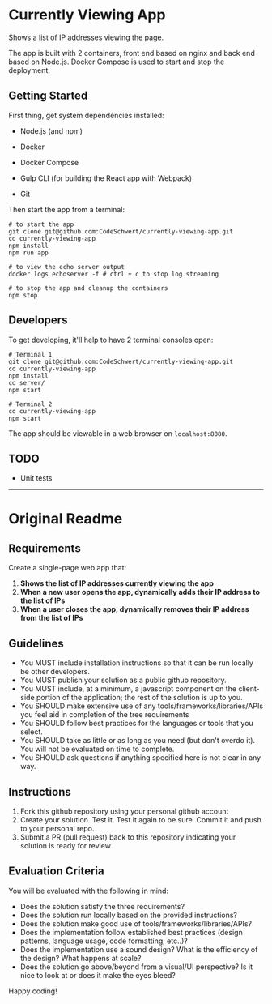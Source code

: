 # Currently Viewing App

Shows a list of IP addresses viewing the page.

The app is built with 2 containers, front end based on nginx and back end based on Node.js. Docker Compose is used to start and stop the deployment. 

## Getting Started

First thing, get system dependencies installed:

- Node.js (and npm)

- Docker

- Docker Compose

- Gulp CLI (for building the React app with Webpack)

- Git

Then start the app from a terminal:

```shell
# to start the app
git clone git@github.com:CodeSchwert/currently-viewing-app.git
cd currently-viewing-app
npm install
npm run app

# to view the echo server output
docker logs echoserver -f # ctrl + c to stop log streaming

# to stop the app and cleanup the containers
npm stop
```

## Developers

To get developing, it'll help to have 2 terminal consoles open:

```shell
# Terminal 1
git clone git@github.com:CodeSchwert/currently-viewing-app.git
cd currently-viewing-app
npm install
cd server/
npm start

# Terminal 2
cd currently-viewing-app
npm start
```

The app should be viewable in a web browser on `localhost:8080`.

## TODO

- Unit tests


---

# Original Readme

## Requirements

Create a single-page web app that:

1. **Shows the list of IP addresses currently viewing the app**
2. **When a new user opens the app, dynamically adds their IP address to the list of IPs**
3. **When a user closes the app, dynamically removes their IP address from the list of IPs**

## Guidelines

- You MUST include installation instructions so that it can be run locally be other developers.
- You MUST publish your solution as a public github repository.
- You MUST include, at a minimum, a javascript component on the client-side portion of the application; the rest of the solution is up to you.
- You SHOULD make extensive use of any tools/frameworks/libraries/APIs you feel aid in completion of the tree requirements
- You SHOULD follow best practices for the languages or tools that you select.
- You SHOULD take as little or as long as you need (but don't overdo it). You will not be evaluated on time to complete.
- You SHOULD ask questions if anything specified here is not clear in any way.

## Instructions

1. Fork this github repository using your personal github account
2. Create your solution. Test it. Test it again to be sure. Commit it and push to your personal repo.
3. Submit a PR (pull request) back to this repository indicating your solution is ready for review

## Evaluation Criteria

You will be evaluated with the following in mind:

- Does the solution satisfy the three requirements?
- Does the solution run locally based on the provided instructions?
- Does the solution make good use of tools/frameworks/libraries/APIs?
- Does the implementation follow established best practices (design patterns, language usage, code formatting, etc..)?
- Does the implementation use a sound design? What is the efficiency of the design? What happens at scale?
- Does the solution go above/beyond from a visual/UI perspective? Is it nice to look at or does it make the eyes bleed?

Happy coding!


